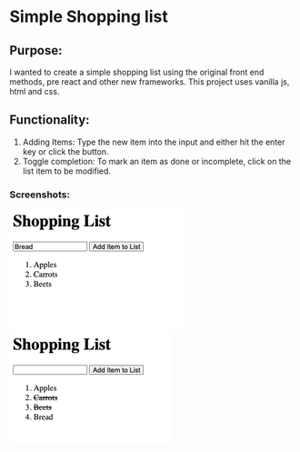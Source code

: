 # Simple Shopping list

## Purpose:

I wanted to create a simple shopping list using the original front end methods, pre react and other new frameworks. This project uses vanilla js, html and css.

## Functionality:

1. Adding Items: Type the new item into the input and either hit the enter key or click the button.
2. Toggle completion: To mark an item as done or incomplete, click on the list item to be modified.

### Screenshots:

![alt text](image.png)
![alt text](image-1.png)
